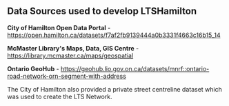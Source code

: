 ## Data Sources used to develop LTSHamilton 

**City of Hamilton Open Data Portal** - https://open.hamilton.ca/datasets/f7af2fb9139444a0b3331f4663c16b15_14

**McMaster Library's Maps, Data, GIS Centre** - https://library.mcmaster.ca/maps/geospatial

**Ontario GeoHub** - https://geohub.lio.gov.on.ca/datasets/mnrf::ontario-road-network-orn-segment-with-address

The City of Hamilton also provided a private street centreline dataset which was used to create the LTS Network. 
